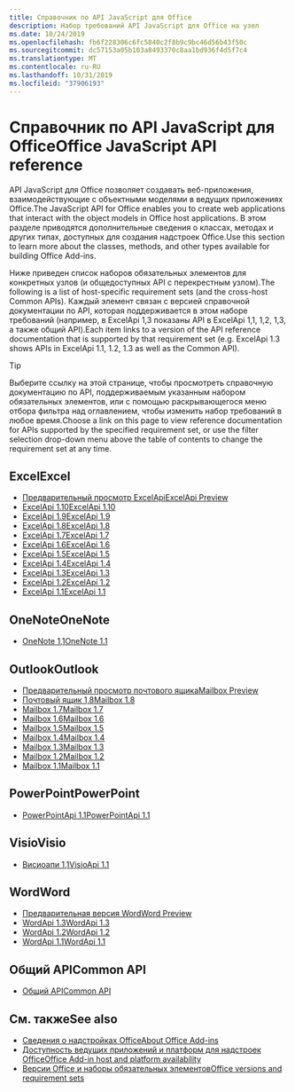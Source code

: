 ```yaml
---
title: Справочник по API JavaScript для Office
description: Набор требований API JavaScript для Office на узел
ms.date: 10/24/2019
ms.openlocfilehash: fb6f228306c6fc5840c2f8b9c9bc46d56b43f50c
ms.sourcegitcommit: dc57153a05b103a8493370c8aa1bd936f4d5f7c4
ms.translationtype: MT
ms.contentlocale: ru-RU
ms.lasthandoff: 10/31/2019
ms.locfileid: "37906193"
---
```

# <a name="office-javascript-api-reference"></a><span data-ttu-id="75684-103">Справочник по API JavaScript для Office</span><span class="sxs-lookup"><span data-stu-id="75684-103">Office JavaScript API reference</span></span>

<span data-ttu-id="75684-104">API JavaScript для Office позволяет создавать веб-приложения, взаимодействующие с объектными моделями в ведущих приложениях Office.</span><span class="sxs-lookup"><span data-stu-id="75684-104">The JavaScript API for Office enables you to create web applications that interact with the object models in Office host applications.</span></span> <span data-ttu-id="75684-105">В этом разделе приводятся дополнительные сведения о классах, методах и других типах, доступных для создания надстроек Office.</span><span class="sxs-lookup"><span data-stu-id="75684-105">Use this section to learn more about the classes, methods, and other types available for building Office Add-ins.</span></span>

<span data-ttu-id="75684-106">Ниже приведен список наборов обязательных элементов для конкретных узлов (и общедоступных API с перекрестным узлом).</span><span class="sxs-lookup"><span data-stu-id="75684-106">The following is a list of host-specific requirement sets (and the cross-host Common APIs).</span></span> <span data-ttu-id="75684-107">Каждый элемент связан с версией справочной документации по API, которая поддерживается в этом наборе требований (например, в ExcelApi 1,3 показаны API в ExcelApi 1,1, 1,2, 1,3, а также общий API).</span><span class="sxs-lookup"><span data-stu-id="75684-107">Each item links to a version of the API reference documentation that is supported by that requirement set (e.g. ExcelApi 1.3 shows APIs in ExcelApi 1.1, 1.2, 1.3 as well as the Common API).</span></span>

> [!TIP]
> <span data-ttu-id="75684-108">Выберите ссылку на этой странице, чтобы просмотреть справочную документацию по API, поддерживаемым указанным набором обязательных элементов, или с помощью раскрывающегося меню отбора фильтра над оглавлением, чтобы изменить набор требований в любое время.</span><span class="sxs-lookup"><span data-stu-id="75684-108">Choose a link on this page to view reference documentation for APIs supported by the specified requirement set, or use the filter selection drop-down menu above the table of contents to change the requirement set at any time.</span></span>

## <a name="excel"></a><span data-ttu-id="75684-109">Excel</span><span class="sxs-lookup"><span data-stu-id="75684-109">Excel</span></span>

- [<span data-ttu-id="75684-110">Предварительный просмотр ExcelApi</span><span class="sxs-lookup"><span data-stu-id="75684-110">ExcelApi Preview</span></span>](/javascript/api/excel?view=excel-js-preview)
- [<span data-ttu-id="75684-111">ExcelApi 1.10</span><span class="sxs-lookup"><span data-stu-id="75684-111">ExcelApi 1.10</span></span>](/javascript/api/excel?view=excel-js-1.10)
- [<span data-ttu-id="75684-112">ExcelApi 1.9</span><span class="sxs-lookup"><span data-stu-id="75684-112">ExcelApi 1.9</span></span>](/javascript/api/excel?view=excel-js-1.9)
- [<span data-ttu-id="75684-113">ExcelApi 1.8</span><span class="sxs-lookup"><span data-stu-id="75684-113">ExcelApi 1.8</span></span>](/javascript/api/excel?view=excel-js-1.8)
- [<span data-ttu-id="75684-114">ExcelApi 1.7</span><span class="sxs-lookup"><span data-stu-id="75684-114">ExcelApi 1.7</span></span>](/javascript/api/excel?view=excel-js-1.7)
- [<span data-ttu-id="75684-115">ExcelApi 1.6</span><span class="sxs-lookup"><span data-stu-id="75684-115">ExcelApi 1.6</span></span>](/javascript/api/excel?view=excel-js-1.6)
- [<span data-ttu-id="75684-116">ExcelApi 1.5</span><span class="sxs-lookup"><span data-stu-id="75684-116">ExcelApi 1.5</span></span>](/javascript/api/excel?view=excel-js-1.5)
- [<span data-ttu-id="75684-117">ExcelApi 1.4</span><span class="sxs-lookup"><span data-stu-id="75684-117">ExcelApi 1.4</span></span>](/javascript/api/excel?view=excel-js-1.4)
- [<span data-ttu-id="75684-118">ExcelApi 1.3</span><span class="sxs-lookup"><span data-stu-id="75684-118">ExcelApi 1.3</span></span>](/javascript/api/excel?view=excel-js-1.3)
- [<span data-ttu-id="75684-119">ExcelApi 1.2</span><span class="sxs-lookup"><span data-stu-id="75684-119">ExcelApi 1.2</span></span>](/javascript/api/excel?view=excel-js-1.2)
- [<span data-ttu-id="75684-120">ExcelApi 1.1</span><span class="sxs-lookup"><span data-stu-id="75684-120">ExcelApi 1.1</span></span>](/javascript/api/excel?view=excel-js-1.1)

## <a name="onenote"></a><span data-ttu-id="75684-121">OneNote</span><span class="sxs-lookup"><span data-stu-id="75684-121">OneNote</span></span>

- [<span data-ttu-id="75684-122">OneNote 1,1</span><span class="sxs-lookup"><span data-stu-id="75684-122">OneNote 1.1</span></span>](/javascript/api/onenote?view=onenote-js-1.1)

## <a name="outlook"></a><span data-ttu-id="75684-123">Outlook</span><span class="sxs-lookup"><span data-stu-id="75684-123">Outlook</span></span>

- [<span data-ttu-id="75684-124">Предварительный просмотр почтового ящика</span><span class="sxs-lookup"><span data-stu-id="75684-124">Mailbox Preview</span></span>](/javascript/api/outlook?view=outlook-js-preview)
- [<span data-ttu-id="75684-125">Почтовый ящик 1,8</span><span class="sxs-lookup"><span data-stu-id="75684-125">Mailbox 1.8</span></span>](/javascript/api/outlook?view=outlook-js-1.8)
- [<span data-ttu-id="75684-126">Mailbox 1.7</span><span class="sxs-lookup"><span data-stu-id="75684-126">Mailbox 1.7</span></span>](/javascript/api/outlook?view=outlook-js-1.7)
- [<span data-ttu-id="75684-127">Mailbox 1.6</span><span class="sxs-lookup"><span data-stu-id="75684-127">Mailbox 1.6</span></span>](/javascript/api/outlook?view=outlook-js-1.6)
- [<span data-ttu-id="75684-128">Mailbox 1.5</span><span class="sxs-lookup"><span data-stu-id="75684-128">Mailbox 1.5</span></span>](/javascript/api/outlook?view=outlook-js-1.5)
- [<span data-ttu-id="75684-129">Mailbox 1.4</span><span class="sxs-lookup"><span data-stu-id="75684-129">Mailbox 1.4</span></span>](/javascript/api/outlook?view=outlook-js-1.4)
- [<span data-ttu-id="75684-130">Mailbox 1.3</span><span class="sxs-lookup"><span data-stu-id="75684-130">Mailbox 1.3</span></span>](/javascript/api/outlook?view=outlook-js-1.3)
- [<span data-ttu-id="75684-131">Mailbox 1.2</span><span class="sxs-lookup"><span data-stu-id="75684-131">Mailbox 1.2</span></span>](/javascript/api/outlook?view=outlook-js-1.2)
- [<span data-ttu-id="75684-132">Mailbox 1.1</span><span class="sxs-lookup"><span data-stu-id="75684-132">Mailbox 1.1</span></span>](/javascript/api/outlook?view=outlook-js-1.1)

## <a name="powerpoint"></a><span data-ttu-id="75684-133">PowerPoint</span><span class="sxs-lookup"><span data-stu-id="75684-133">PowerPoint</span></span>

- [<span data-ttu-id="75684-134">PowerPointApi 1.1</span><span class="sxs-lookup"><span data-stu-id="75684-134">PowerPointApi 1.1</span></span>](/javascript/api/powerpoint?view=powerpoint-js-1.1)

## <a name="visio"></a><span data-ttu-id="75684-135">Visio</span><span class="sxs-lookup"><span data-stu-id="75684-135">Visio</span></span>

- [<span data-ttu-id="75684-136">Висиоапи 1,1</span><span class="sxs-lookup"><span data-stu-id="75684-136">VisioApi 1.1</span></span>](/javascript/api/visio?view=visio-js-1.1)

## <a name="word"></a><span data-ttu-id="75684-137">Word</span><span class="sxs-lookup"><span data-stu-id="75684-137">Word</span></span>

- [<span data-ttu-id="75684-138">Предварительная версия Word</span><span class="sxs-lookup"><span data-stu-id="75684-138">Word Preview</span></span>](/javascript/api/word?view=word-js-preview)
- [<span data-ttu-id="75684-139">WordApi 1.3</span><span class="sxs-lookup"><span data-stu-id="75684-139">WordApi 1.3</span></span>](/javascript/api/word?view=word-js-1.3)
- [<span data-ttu-id="75684-140">WordApi 1.2</span><span class="sxs-lookup"><span data-stu-id="75684-140">WordApi 1.2</span></span>](/javascript/api/word?view=word-js-1.2)
- [<span data-ttu-id="75684-141">WordApi 1.1</span><span class="sxs-lookup"><span data-stu-id="75684-141">WordApi 1.1</span></span>](/javascript/api/word?view=word-js-1.1)

## <a name="common-api"></a><span data-ttu-id="75684-142">Общий API</span><span class="sxs-lookup"><span data-stu-id="75684-142">Common API</span></span>

- [<span data-ttu-id="75684-143">Общий API</span><span class="sxs-lookup"><span data-stu-id="75684-143">Common API</span></span>](/javascript/api/office?view=common-js)

## <a name="see-also"></a><span data-ttu-id="75684-144">См. также</span><span class="sxs-lookup"><span data-stu-id="75684-144">See also</span></span>

- [<span data-ttu-id="75684-145">Сведения о надстройках Office</span><span class="sxs-lookup"><span data-stu-id="75684-145">About Office Add-ins</span></span>](/office/dev/add-ins/overview)
- [<span data-ttu-id="75684-146">Доступность ведущих приложений и платформ для надстроек Office</span><span class="sxs-lookup"><span data-stu-id="75684-146">Office Add-in host and platform availability</span></span>](/office/dev/add-ins/overview/office-add-in-availability)
- [<span data-ttu-id="75684-147">Версии Office и наборы обязательных элементов</span><span class="sxs-lookup"><span data-stu-id="75684-147">Office versions and requirement sets</span></span>](/office/dev/add-ins/develop/office-versions-and-requirement-sets)
